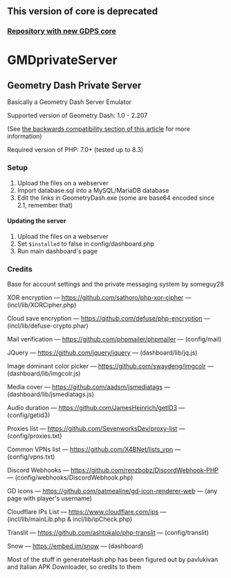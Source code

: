 ## This version of core is deprecated
### [Repository with new GDPS core](https://github.com/MegaSa1nt/GMDprivateServer/tree/new)

# GMDprivateServer
## Geometry Dash Private Server
Basically a Geometry Dash Server Emulator

Supported version of Geometry Dash: 1.0 - 2.207

(See [the backwards compatibility section of this article](https://github.com/Cvolton/GMDprivateServer/wiki/Deliberate-differences-from-real-GD) for more information)

Required version of PHP: 7.0+ (tested up to 8.3)

### Setup
1) Upload the files on a webserver
2) Import database.sql into a MySQL/MariaDB database
3) Edit the links in GeometryDash.exe (some are base64 encoded since 2.1, remember that)

#### Updating the server
1) Upload the files on a webserver
2) Set `$installed` to false in config/dashboard.php
3) Run main dashboard's page

### Credits
Base for account settings and the private messaging system by someguy28

XOR encryption — https://github.com/sathoro/php-xor-cipher — (incl/lib/XORCipher.php)

Cloud save encryption — https://github.com/defuse/php-encryption — (incl/lib/defuse-crypto.phar)

Mail verification — https://github.com/phpmailer/phpmailer — (config/mail)

JQuery — https://github.com/jquery/jquery — (dashboard/lib/jq.js)

Image dominant color picker — https://github.com/swaydeng/imgcolr — (dashboard/lib/imgcolr.js)

Media cover — https://github.com/aadsm/jsmediatags — (dashboard/lib/jsmediatags.js)

Audio duration — https://github.com/JamesHeinrich/getID3 — (config/getid3)

Proxies list — https://github.com/SevenworksDev/proxy-list — (config/proxies.txt)

Common VPNs list — https://github.com/X4BNet/lists_vpn — (config/vpns.txt)

Discord Webhooks — https://github.com/renzbobz/DiscordWebhook-PHP — (config/webhooks/DiscordWebhook.php)

GD icons — https://github.com/oatmealine/gd-icon-renderer-web — (any page with player's username)

Cloudflare IPs List — https://www.cloudflare.com/ips — (incl/lib/mainLib.php & incl/lib/ipCheck.php)

Translit — https://github.com/ashtokalo/php-translit — (config/translit)

Snow — https://embed.im/snow — (dashboard)

Most of the stuff in generateHash.php has been figured out by pavlukivan and Italian APK Downloader, so credits to them
